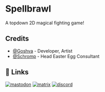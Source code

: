 # **Spellbrawl**

A topdown 2D magical fighting game!


## Credits

- [@Goshva](https://github.com/SirNoods) - Developer, Artist
- [@Schromp](https://github.com/schromp/) - Head Easter Egg Consultant

## 🔗 Links

[![mastodon](https://img.shields.io/badge/mastodon-615ef8?style=for-the-badge&logo=mastodon&logoColor=white)](https://mastodon.social/@goshva)
[![matrix](https://img.shields.io/badge/matrix-00b2a9?style=for-the-badge&logo=element&logoColor=white)](https://matrix.to/#/@goshva:matrix.org)
[![discord](https://img.shields.io/badge/discord-5865f2?style=for-the-badge&logo=discord&logoColor=white)](https://discord.com/users/225337129603956736)

